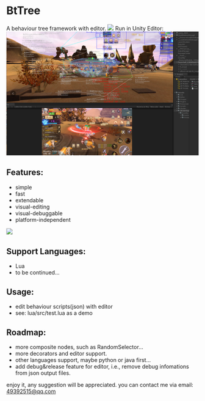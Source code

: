# BtTree
A behaviour tree framework with editor.
![](debug.png)
Run in Unity Editor:
![](unityeditor.png)

## Features:
* simple
* fast
* extendable
* visual-editing
* visual-debuggable
* platform-independent

![](editor.png)

## Support Languages:
* Lua
* to be continued...

## Usage:
* edit behaviour scripts(json) with editor
* see: lua/src/test.lua as a demo

## Roadmap:
* more composite nodes, such as RandomSelector...
* more decorators and editor support.
* other languages support, maybe python or java first...
* add debug&release feature for editor, i.e., remove debug infomations from json output files.

enjoy it, any suggestion will be appreciated. you can contact me via email: 49392515@qq.com
